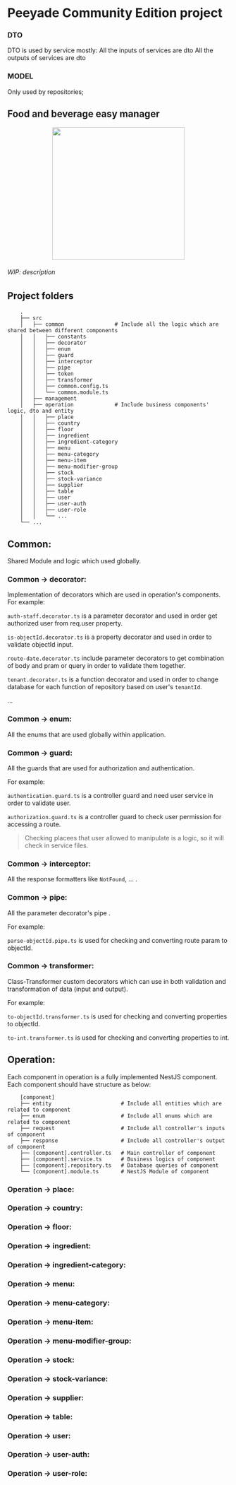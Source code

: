 # Peeyade Community Edition project

### DTO

DTO is used by service mostly:
All the inputs of services are dto
All the outputs of services are dto

### MODEL

Only used by repositories;

## Food and beverage easy manager

<p align="center">
  <img width="300" height="300" src="Logo.png">
</p>

###### WIP: description

## Project folders

```
    .
    ├── src
    │   ├── common                # Include all the logic which are shared between different components
    │   │   ├── constants
    │   │   ├── decorator
    │   │   ├── enum
    │   │   ├── guard
    │   │   ├── interceptor
    │   │   ├── pipe
    │   │   ├── token
    │   │   ├── transformer
    │   │   ├── common.config.ts
    │   │   └── common.module.ts
    │   ├── management
    │   ├── operation             # Include business components' logic, dto and entity
    │   │   ├── place
    │   │   ├── country
    │   │   ├── floor
    │   │   ├── ingredient
    │   │   ├── ingredient-category
    │   │   ├── menu
    │   │   ├── menu-category
    │   │   ├── menu-item
    │   │   ├── menu-modifier-group
    │   │   ├── stock
    │   │   ├── stock-variance
    │   │   ├── supplier
    │   │   ├── table
    │   │   ├── user
    │   │   ├── user-auth
    │   │   ├── user-role
    │   │   └── ...
    └── ...
```

## Common:

Shared Module and logic which used globally.

### Common -> decorator:

Implementation of decorators which are used in operation's components.
For example:

`auth-staff.decorator.ts` is a parameter decorator and used in order get authorized user from req.user property.

`is-objectId.decorator.ts` is a property decorator and used in order to validate objectId input.

`route-date.decorator.ts` include parameter decorators to get combination of body and pram or query in order to validate them together.

`tenant.decorator.ts` is a function decorator and used in order to change database for each function of repository based on user's `tenantId`.

...

### Common -> enum:

All the enums that are used globally within application.

### Common -> guard:

All the guards that are used for authorization and authentication.

For example:

`authentication.guard.ts` is a controller guard and need user service in order to validate user.

`authorization.guard.ts` is a controller guard to check user permission for accessing a route.

> Checking placees that user allowed to manipulate is a logic, so it will check in service files.

### Common -> interceptor:

All the response formatters like `NotFound`, ... .

### Common -> pipe:

All the parameter decorator's pipe .

For example:

`parse-objectId.pipe.ts` is used for checking and converting route param to objectId.

### Common -> transformer:

Class-Transformer custom decorators which can use in both validation and transformation of data (input and output).

For example:

`to-objectId.transformer.ts` is used for checking and converting properties to objectId.

`to-int.transformer.ts` is used for checking and converting properties to int.

## Operation:

Each component in operation is a fully implemented NestJS component.
Each component should have structure as below:

```
    [component]
    ├── entity                      # Include all entities which are related to component
    ├── enum                        # Include all enums which are related to component
    ├── request                     # Include all controller's inputs of component
    ├── response                    # Include all controller's output of component
    ├── [component].controller.ts   # Main controller of component
    ├── [component].service.ts      # Business logics of component
    ├── [component].repository.ts   # Database queries of component
    └── [component].module.ts       # NestJS Module of component
```

### Operation -> place:

### Operation -> country:

### Operation -> floor:

### Operation -> ingredient:

### Operation -> ingredient-category:

### Operation -> menu:

### Operation -> menu-category:

### Operation -> menu-item:

### Operation -> menu-modifier-group:

### Operation -> stock:

### Operation -> stock-variance:

### Operation -> supplier:

### Operation -> table:

### Operation -> user:

### Operation -> user-auth:

### Operation -> user-role:
